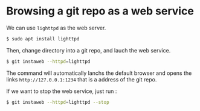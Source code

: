 # Browsing a git repo as a web service

We can use `lighttpd` as the web server.
``` bash
$ sudo apt install lighttpd
```
Then,  change directory into a git repo, and lauch the web service.
``` bash
$ git instaweb --httpd=lighttpd
```
The command will automatically lanchs the default browser and opens the links `http://127.0.0.1:1234` that is a address of the git repo.

If we want to stop the web service, just run :
``` bash
$ git instaweb --httpd=lighttpd --stop
```